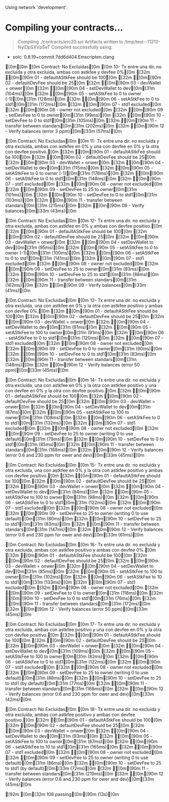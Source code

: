 Using network 'development'.


Compiling your contracts...
===========================
> Compiling ./contracts/erc20.sol
> Artifacts written to /tmp/test--11213-NyiDpSXVpSeT
> Compiled successfully using:
   - solc: 0.8.19+commit.7dd6d404.Emscripten.clang

[0m[0m
[0m  Contract: No Excluidas[0m
[0m    10- Tx entre una dir. no excluida y otra excluida, ambas con astkfee y devfee 0%[0m
    [32m  ✔[0m[90m 01 - defaultAStkFee should be 100[0m
    [32m  ✔[0m[90m 02 - defaultDevFee should be 25[0m
    [32m  ✔[0m[90m 03 - devWallet = onwer[0m
    [32m  ✔[0m[90m 04 - setDevWallet to dev[0m[31m (104ms)[0m
    [32m  ✔[0m[90m 05 - setAStkFee to 0 to owner (-1)[0m[31m (128ms)[0m
    [32m  ✔[0m[90m 06 - setAStkFee to 0 to std1[0m[31m (172ms)[0m
    [32m  ✔[0m[90m 07 - std1 excluded[0m
    [32m  ✔[0m[90m 08 - owner not excluded[0m
    [32m  ✔[0m[90m 09 - setDevFee to 0 to owner[0m[31m (99ms)[0m
    [32m  ✔[0m[90m 10 - setDevFee to 0 to std1[0m[31m (105ms)[0m
    [32m  ✔[0m[90m 11 - transfer between standars[0m[31m (202ms)[0m
    [32m  ✔[0m[90m 12 - Verify balances (error 3 ppm)[0m[33m (57ms)[0m

[0m  Contract: No Excluidas[0m
[0m    11- Tx entre una dir. no excluida y otra excluida, ambas con astkfee en 0% y una con devfee en 0% y la otra con devfee positivo.[0m
    [32m  ✔[0m[90m 01 - defaultAStkFee should be 100[0m
    [32m  ✔[0m[90m 02 - defaultDevFee should be 25[0m
    [32m  ✔[0m[90m 03 - devWallet = onwer[0m
    [32m  ✔[0m[90m 04 - setDevWallet to dev[0m[31m (115ms)[0m
    [32m  ✔[0m[90m 05 - setAStkFee to 0 to owner (-1)[0m[31m (176ms)[0m
    [32m  ✔[0m[90m 06 - setAStkFee to 0 to std1[0m[31m (148ms)[0m
    [32m  ✔[0m[90m 07 - std1 excluded[0m
    [32m  ✔[0m[90m 08 - owner not excluded[0m
    [32m  ✔[0m[90m 09 - setDevFee to 25 to owner[0m[31m (101ms)[0m
    [32m  ✔[0m[90m 10 - setDevFee to 0 to std1[0m[31m (103ms)[0m
    [32m  ✔[0m[90m 11 - transfer between standars[0m[31m (215ms)[0m
    [32m  ✔[0m[90m 09 - Verify balances[0m[33m (43ms)[0m

[0m  Contract: No Excluidas[0m
[0m    12- Tx entre una dir. no excluida y otra excluida, ambas con astkfee en 0% y ambas con devfee positivo.[0m
    [32m  ✔[0m[90m 01 - defaultAStkFee should be 100[0m
    [32m  ✔[0m[90m 02 - defaultDevFee should be 25[0m
    [32m  ✔[0m[90m 03 - devWallet = onwer[0m
    [32m  ✔[0m[90m 04 - setDevWallet to dev[0m[31m (95ms)[0m
    [32m  ✔[0m[90m 05 - setAStkFee to 0 to owner (-1)[0m[31m (100ms)[0m
    [32m  ✔[0m[90m 06 - setAStkFee to 0 to std1[0m[31m (141ms)[0m
    [32m  ✔[0m[90m 07 - std1 excluded[0m
    [32m  ✔[0m[90m 08 - owner not excluded[0m
    [32m  ✔[0m[90m 09 - setDevFee to 25 to owner[0m[31m (83ms)[0m
    [32m  ✔[0m[90m 10 - setDevFee to 25 to std1[0m[31m (88ms)[0m
    [32m  ✔[0m[90m 11 - transfer between standars[0m[31m (162ms)[0m
    [32m  ✔[0m[90m 09 - Verify balances[0m[33m (41ms)[0m

[0m  Contract: No Excluidas[0m
[0m    13- Tx entre una dir. no excluida y otra excluida, una con astkfee en 0% y la otra con astkfee positivo y ambas con devfee 0%.[0m
    [32m  ✔[0m[90m 01 - defaultAStkFee should be 100[0m
    [32m  ✔[0m[90m 02 - defaultDevFee should be 25[0m
    [32m  ✔[0m[90m 03 - devWallet = onwer[0m
    [32m  ✔[0m[90m 04 - setDevWallet to dev[0m[31m (91ms)[0m
    [32m  ✔[0m[90m 05 - setAStkFee to 100 to owner[0m[31m (91ms)[0m
    [32m  ✔[0m[90m 06 - setAStkFee to 0 to std1[0m[31m (120ms)[0m
    [32m  ✔[0m[90m 07 - std1 excluded[0m
    [32m  ✔[0m[90m 08 - owner not excluded[0m
    [32m  ✔[0m[90m 09 - setDevFee to 0 to owner[0m[31m (90ms)[0m
    [32m  ✔[0m[90m 10 - setDevFee to 0 to std1[0m[31m (83ms)[0m
    [32m  ✔[0m[90m 11 - transfer between standars[0m[31m (148ms)[0m
    [32m  ✔[0m[90m 12 - Verify balances (error 50 ppm)[0m[33m (45ms)[0m

[0m  Contract: No Excluidas[0m
[0m    14- Tx entre una dir. no excluida y otra excluida, una con astkfee en 0% y la otra con astkfee positivo y una con devfee en 0% y la otra con devfee positivo.[0m
    [32m  ✔[0m[90m 01 - defaultAStkFee should be 100[0m
    [32m  ✔[0m[90m 02 - defaultDevFee should be 25[0m
    [32m  ✔[0m[90m 03 - devWallet = onwer[0m
    [32m  ✔[0m[90m 04 - setDevWallet to dev[0m[31m (87ms)[0m
    [32m  ✔[0m[90m 05 - setAStkFee to 100 to owner[0m[31m (108ms)[0m
    [32m  ✔[0m[90m 06 - setAStkFee to 0 to std1[0m[31m (132ms)[0m
    [32m  ✔[0m[90m 07 - std1 excluded[0m
    [32m  ✔[0m[90m 08 - owner not excluded[0m
    [32m  ✔[0m[90m 09 - setDevFee to 25 to owner (writing 0 to use default)[0m[31m (79ms)[0m
    [32m  ✔[0m[90m 10 - setDevFee to 0 to std1[0m[31m (85ms)[0m
    [32m  ✔[0m[90m 11 - transfer between standars[0m[31m (168ms)[0m
    [32m  ✔[0m[90m 12 - Verify balances (error 0.6 and 230 ppm for ower and dev)[0m[33m (45ms)[0m

[0m  Contract: No Excluidas[0m
[0m    15- Tx entre una dir. no excluida y otra excluida, una con astkfee en 0% y la otra con astkfee positivo y ambas con devfee positivo.[0m
    [32m  ✔[0m[90m 01 - defaultAStkFee should be 100[0m
    [32m  ✔[0m[90m 02 - defaultDevFee should be 25[0m
    [32m  ✔[0m[90m 03 - devWallet = onwer[0m
    [32m  ✔[0m[90m 04 - setDevWallet to dev[0m[31m (84ms)[0m
    [32m  ✔[0m[90m 05 - setAStkFee to 100 to owner[0m[31m (98ms)[0m
    [32m  ✔[0m[90m 06 - setAStkFee to 0 to std1[0m[31m (122ms)[0m
    [32m  ✔[0m[90m 07 - std1 excluded[0m
    [32m  ✔[0m[90m 08 - owner not excluded[0m
    [32m  ✔[0m[90m 09 - setDevFee to 25 to owner (writing 0 to use default)[0m[31m (80ms)[0m
    [32m  ✔[0m[90m 10 - setDevFee to 25 to std1[0m[31m (83ms)[0m
    [32m  ✔[0m[90m 11 - transfer between standars[0m[31m (147ms)[0m
    [32m  ✔[0m[90m 12 - Verify balances (error 0.6 and 230 ppm for ower and dev)[0m[33m (61ms)[0m

[0m  Contract: No Excluidas[0m
[0m    16- Tx entre una dir. no excluida y otra excluida, ambas con astkfee positivo y ambas con devfee 0%.[0m
    [32m  ✔[0m[90m 01 - defaultAStkFee should be 100[0m
    [32m  ✔[0m[90m 02 - defaultDevFee should be 25[0m
    [32m  ✔[0m[90m 03 - devWallet = onwer[0m
    [32m  ✔[0m[90m 04 - setDevWallet to dev[0m[31m (85ms)[0m
    [32m  ✔[0m[90m 05 - setAStkFee to 100 to owner[0m[31m (102ms)[0m
    [32m  ✔[0m[90m 06 - setAStkFee to 10 to std1[0m[31m (133ms)[0m
    [32m  ✔[0m[90m 07 - std1 excluded[0m
    [32m  ✔[0m[90m 08 - owner not excluded[0m
    [32m  ✔[0m[90m 09 - setDevFee to 0 to owner[0m[31m (118ms)[0m
    [32m  ✔[0m[90m 10 - setDevFee to 0 to std1[0m[31m (76ms)[0m
    [32m  ✔[0m[90m 11 - transfer between standars[0m[31m (172ms)[0m
    [32m  ✔[0m[90m 12 - Verify balances (error 50 ppm)[0m[33m (45ms)[0m

[0m  Contract: No Excluidas[0m
[0m    17- Tx entre una dir. no excluida y otra excluida, ambas con astkfee positivo y una con devfee en 0% y la otra con devfee positivo.[0m
    [32m  ✔[0m[90m 01 - defaultAStkFee should be 100[0m
    [32m  ✔[0m[90m 02 - defaultDevFee should be 25[0m
    [32m  ✔[0m[90m 03 - devWallet = onwer[0m
    [32m  ✔[0m[90m 04 - setDevWallet to dev[0m[31m (109ms)[0m
    [32m  ✔[0m[90m 05 - setAStkFee to 100 to owner[0m[31m (82ms)[0m
    [32m  ✔[0m[90m 06 - setAStkFee to 0 to std1[0m[31m (122ms)[0m
    [32m  ✔[0m[90m 07 - std1 excluded[0m
    [32m  ✔[0m[90m 08 - owner not excluded[0m
    [32m  ✔[0m[90m 09 - setDevFee to 25 to owner (writing 0 to use default)[0m[31m (88ms)[0m
    [32m  ✔[0m[90m 10 - setDevFee to 25 to std1 (by default)[0m[31m (77ms)[0m
    [32m  ✔[0m[90m 11 - transfer between standars[0m[31m (168ms)[0m
    [32m  ✔[0m[90m 12 - Verify balances (error 0.6 and 230 ppm for ower and dev)[0m[33m (42ms)[0m

[0m  Contract: No Excluidas[0m
[0m    18- Tx entre una dir. no excluida y otra excluida, ambas con astkfee positivo y ambas con devfee positivo.[0m
    [32m  ✔[0m[90m 01 - defaultAStkFee should be 100[0m
    [32m  ✔[0m[90m 02 - defaultDevFee should be 25[0m
    [32m  ✔[0m[90m 03 - devWallet = onwer[0m
    [32m  ✔[0m[90m 04 - setDevWallet to dev[0m[31m (93ms)[0m
    [32m  ✔[0m[90m 05 - setAStkFee to 100 to owner[0m[31m (87ms)[0m
    [32m  ✔[0m[90m 06 - setAStkFee to 10 to std1[0m[31m (165ms)[0m
    [32m  ✔[0m[90m 07 - std1 excluded[0m
    [32m  ✔[0m[90m 08 - owner not excluded[0m
    [32m  ✔[0m[90m 09 - setDevFee to 25 to owner (writing 0 to use default)[0m[31m (86ms)[0m
    [32m  ✔[0m[90m 10 - setDevFee to 25 to std1 (by default)[0m[33m (72ms)[0m
    [32m  ✔[0m[90m 11 - transfer between standars[0m[31m (219ms)[0m
    [32m  ✔[0m[90m 12 - Verify balances (error 0.6 and 230 ppm for ower and dev)[0m[33m (45ms)[0m


[92m [0m[32m 108 passing[0m[90m (13s)[0m


